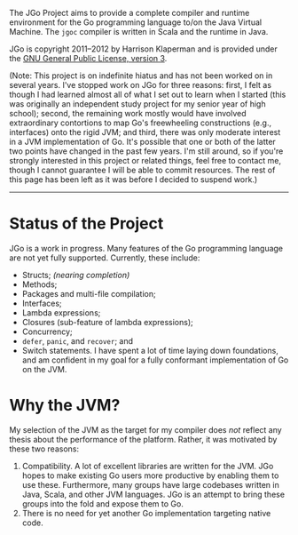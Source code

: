The JGo Project aims to provide a complete compiler and runtime environment for the Go programming language to/on the Java Virtual Machine.  The `jgoc` compiler is written in Scala and the runtime in Java.

JGo is copyright 2011–2012 by Harrison Klaperman and is provided under the [GNU General Public License, version 3](http://www.gnu.org/licenses/gpl-3.0.html).

(Note: This project is on indefinite hiatus and has not been worked on in several years. I've stopped work on JGo for three reasons: first, I felt as though I had learned almost all of what I set out to learn when I started (this was originally an independent study project for my senior year of high school); second, the remaining work mostly would have involved extraordinary contortions to map Go's freewheeling constructions (e.g., interfaces) onto the rigid JVM; and third, there was only moderate interest in a JVM implementation of Go. It's possible that one or both of the latter two points have changed in the past few years. I'm still around, so if you're strongly interested in this project or related things, feel free to contact me, though I cannot guarantee I will be able to commit resources. The rest of this page has been left as it was before I decided to suspend work.)

---


# Status of the Project #
JGo is a work in progress.  Many features of the Go programming language are not yet fully supported.  Currently, these include:
  * Structs;  _(nearing completion)_
  * Methods;
  * Packages and multi-file compilation;
  * Interfaces;
  * Lambda expressions;
  * Closures (sub-feature of lambda expressions);
  * Concurrency;
  * `defer`, `panic`, and `recover`; and
  * Switch statements.
I have spent a lot of time laying down foundations, and am confident in my goal for a fully conformant implementation of Go on the JVM.

# Why the JVM? #
My selection of the JVM as the target for my compiler does _not_ reflect any thesis about the performance of the platform.  Rather, it was motivated by these two reasons:
  1. Compatibility. A lot of excellent libraries are written for the JVM.  JGo hopes to make existing Go users more productive by enabling them to use these.  Furthermore, many groups have large codebases written in Java, Scala, and other JVM languages.  JGo is an attempt to bring these groups into the fold and expose them to Go.
  1. There is no need for yet another Go implementation targeting native code.